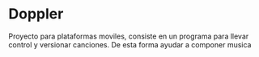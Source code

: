 # Doppler


Proyecto para plataformas moviles, consiste en un programa para llevar control y versionar canciones. 
De esta forma ayudar a componer musica
